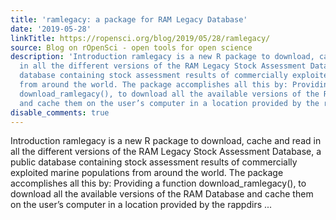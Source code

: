 ```yaml
---
title: 'ramlegacy: a package for RAM Legacy Database'
date: '2019-05-28'
linkTitle: https://ropensci.org/blog/2019/05/28/ramlegacy/
source: Blog on rOpenSci - open tools for open science
description: 'Introduction ramlegacy is a new R package to download, cache and read
  in all the different versions of the RAM Legacy Stock Assessment Database, a public
  database containing stock assessment results of commercially exploited marine populations
  from around the world. The package accomplishes all this by: Providing a function
  download_ramlegacy(), to download all the available versions of the RAM Database
  and cache them on the user’s computer in a location provided by the rappdirs ...'
disable_comments: true
---
```

Introduction ramlegacy is a new R package to download, cache and read in all the different versions of the RAM Legacy Stock Assessment Database, a public database containing stock assessment results of commercially exploited marine populations from around the world. The package accomplishes all this by: Providing a function download_ramlegacy(), to download all the available versions of the RAM Database and cache them on the user’s computer in a location provided by the rappdirs ...